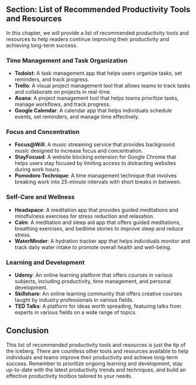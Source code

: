
Section: List of Recommended Productivity Tools and Resources
-------------------------------------------------------------

In this chapter, we will provide a list of recommended productivity tools and resources to help readers continue improving their productivity and achieving long-term success.

### Time Management and Task Organization

* **Todoist**: A task management app that helps users organize tasks, set reminders, and track progress.
* **Trello**: A visual project management tool that allows teams to track tasks and collaborate on projects in real-time.
* **Asana**: A project management tool that helps teams prioritize tasks, manage workflows, and track progress.
* **Google Calendar**: A calendar app that helps individuals schedule events, set reminders, and manage time effectively.

### Focus and Concentration

* **Focus@Will**: A music streaming service that provides background music designed to increase focus and concentration.
* **StayFocusd**: A website blocking extension for Google Chrome that helps users stay focused by limiting access to distracting websites during work hours.
* **Pomodoro Technique**: A time management technique that involves breaking work into 25-minute intervals with short breaks in between.

### Self-Care and Wellness

* **Headspace**: A meditation app that provides guided meditations and mindfulness exercises for stress reduction and relaxation.
* **Calm**: A meditation and sleep aid app that offers guided meditations, breathing exercises, and bedtime stories to improve sleep and reduce stress.
* **WaterMinder**: A hydration tracker app that helps individuals monitor and track daily water intake to promote overall health and well-being.

### Learning and Development

* **Udemy**: An online learning platform that offers courses in various subjects, including productivity, time management, and personal development.
* **Skillshare**: An online learning community that offers creative courses taught by industry professionals in various fields.
* **TED Talks**: A platform for ideas worth spreading, featuring talks from experts in various fields on a wide range of topics.

Conclusion
----------

This list of recommended productivity tools and resources is just the tip of the iceberg. There are countless other tools and resources available to help individuals and teams improve their productivity and achieve long-term success. Remember to prioritize ongoing learning and development, stay up-to-date with the latest productivity trends and techniques, and build an effective productivity toolbox tailored to your needs.
